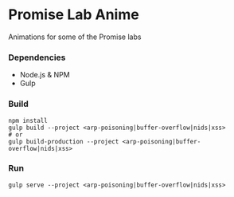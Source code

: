 # Promise Lab Anime
Animations for some of the Promise labs

### Dependencies

- Node.js & NPM
- Gulp

### Build

```shell
npm install
gulp build --project <arp-poisoning|buffer-overflow|nids|xss>
# or
gulp build-production --project <arp-poisoning|buffer-overflow|nids|xss>
```
### Run

```shell
gulp serve --project <arp-poisoning|buffer-overflow|nids|xss>
```
